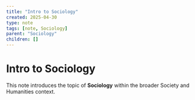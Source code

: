 ```yaml
---
title: "Intro to Sociology"
created: 2025-04-30
type: note
tags: [note, Sociology]
parent: "Sociology"
children: []
---
```


# Intro to Sociology

This note introduces the topic of **Sociology** within the broader Society and Humanities context.
